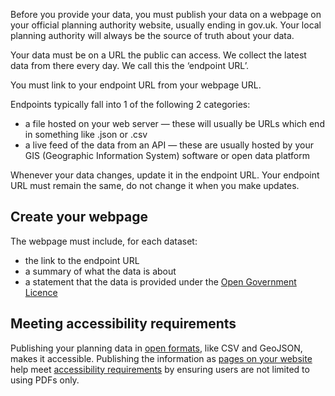 Before you provide your data, you must publish your data on a webpage on your official planning authority website, usually ending in gov.uk. Your local planning authority will always be the source of truth about your data.

Your data must be on a URL the public can access. We collect the latest data from there every day. We call this the ‘endpoint URL’.

You must link to your endpoint URL from your webpage URL.

Endpoints typically fall into 1 of the following 2 categories:

- a file hosted on your web server — these will usually be URLs which end in something like .json or .csv
- a live feed of the data from an API — these are usually hosted by your GIS (Geographic Information System) software or open data platform

Whenever your data changes, update it in the endpoint URL. Your endpoint URL must remain the same, do not change it when you make updates.

Create your webpage
--------------------

The webpage must include, for each dataset:

- the link to the endpoint URL
- a summary of what the data is about
- a statement that the data is provided under the [Open Government Licence](https://www.nationalarchives.gov.uk/doc/open-government-licence/version/3/)

Meeting accessibility requirements
----------------------------------

Publishing your planning data in [open formats](https://www.gov.uk/guidance/content-design/planning-content#open-formats), like CSV and GeoJSON, makes it accessible. Publishing the information as [pages on your website](https://www.gov.uk/government/publications/open-standards-for-government/viewing-government-documents) help meet [accessibility requirements](https://www.gov.uk/guidance/accessibility-requirements-for-public-sector-websites-and-apps) by ensuring users are not limited to using PDFs only. 